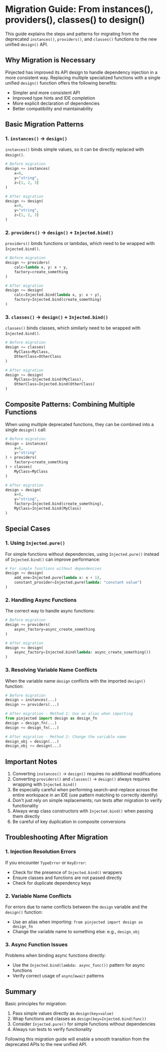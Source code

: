 # Migration Guide: From instances(), providers(), classes() to design()

This guide explains the steps and patterns for migrating from the deprecated `instances()`, `providers()`, and `classes()` functions to the new unified `design()` API.

## Why Migration is Necessary

Pinjected has improved its API design to handle dependency injection in a more consistent way. Replacing multiple specialized functions with a single unified `design()` function offers the following benefits:

- Simpler and more consistent API
- Improved type hints and IDE completion
- More explicit declaration of dependencies
- Better compatibility and maintainability

## Basic Migration Patterns

### 1. `instances()` → `design()`

`instances()` binds simple values, so it can be directly replaced with `design()`.

```python
# Before migration
design += instances(
    x=0,
    y="string",
    z=[1, 2, 3]
)

# After migration
design += design(
    x=0,
    y="string",
    z=[1, 2, 3]
)
```

### 2. `providers()` → `design()` + `Injected.bind()`

`providers()` binds functions or lambdas, which need to be wrapped with `Injected.bind()`.

```python
# Before migration
design += providers(
    calc=lambda x, y: x + y,
    factory=create_something
)

# After migration
design += design(
    calc=Injected.bind(lambda x, y: x + y),
    factory=Injected.bind(create_something)
)
```

### 3. `classes()` → `design()` + `Injected.bind()`

`classes()` binds classes, which similarly need to be wrapped with `Injected.bind()`.

```python
# Before migration
design += classes(
    MyClass=MyClass,
    OtherClass=OtherClass
)

# After migration
design += design(
    MyClass=Injected.bind(MyClass),
    OtherClass=Injected.bind(OtherClass)
)
```

## Composite Patterns: Combining Multiple Functions

When using multiple deprecated functions, they can be combined into a single `design()` call:

```python
# Before migration
design = instances(
    x=0,
    y="string"
) + providers(
    factory=create_something
) + classes(
    MyClass=MyClass
)

# After migration
design = design(
    x=0,
    y="string",
    factory=Injected.bind(create_something),
    MyClass=Injected.bind(MyClass)
)
```

## Special Cases

### 1. Using `Injected.pure()`

For simple functions without dependencies, using `Injected.pure()` instead of `Injected.bind()` can improve performance:

```python
# For simple functions without dependencies
design += design(
    add_one=Injected.pure(lambda x: x + 1),
    constant_provider=Injected.pure(lambda: "constant value")
)
```

### 2. Handling Async Functions

The correct way to handle async functions:

```python
# Before migration
design += providers(
    async_factory=async_create_something
)

# After migration
design += design(
    async_factory=Injected.bind(lambda: async_create_something())
)
```

### 3. Resolving Variable Name Conflicts

When the variable name `design` conflicts with the imported `design()` function:

```python
# Before migration
design = instances(...)
design += providers(...)

# After migration - Method 1: Use an alias when importing
from pinjected import design as design_fn
design = design_fn(...)
design += design_fn(...)

# After migration - Method 2: Change the variable name
design_obj = design(...)
design_obj += design(...)
```

## Important Notes

1. Converting `instances()` → `design()` requires no additional modifications
2. Converting `providers()` and `classes()` → `design()` always requires wrapping with `Injected.bind()`
3. Be especially careful when performing search-and-replace across the entire workspace in an IDE (use pattern matching to correctly identify)
4. Don't just rely on simple replacements; run tests after migration to verify functionality
5. Always wrap class constructors with `Injected.bind()` when passing them directly
6. Be careful of key duplication in composite conversions

## Troubleshooting After Migration

### 1. Injection Resolution Errors

If you encounter `TypeError` or `KeyError`:

- Check for the presence of `Injected.bind()` wrappers
- Ensure classes and functions are not passed directly
- Check for duplicate dependency keys

### 2. Variable Name Conflicts

For errors due to name conflicts between the `design` variable and the `design()` function:

- Use an alias when importing: `from pinjected import design as design_fn`
- Change the variable name to something else: e.g., `design_obj`

### 3. Async Function Issues

Problems when binding async functions directly:

- Use the `Injected.bind(lambda: async_func())` pattern for async functions
- Verify correct usage of `async`/`await` patterns

## Summary

Basic principles for migration:

1. Pass simple values directly as `design(key=value)`
2. Wrap functions and classes as `design(key=Injected.bind(func))`
3. Consider `Injected.pure()` for simple functions without dependencies
4. Always run tests to verify functionality

Following this migration guide will enable a smooth transition from the deprecated APIs to the new unified API.